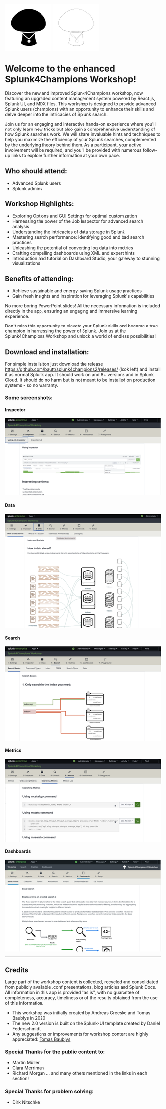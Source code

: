 ![](https://github.com/bautt/splunk4champions2/blob/main/src/package/appserver/static/images/champignon_schwarz_trans_150x150.png#gh-light-mode-only) ![](https://github.com/bautt/splunk4champions2/blob/main/src/package/appserver/static/images/champignon_weiss_trans_150x150.png#gh-dark-mode-only)

 # Welcome to the enhanced Splunk4Champions Workshop!
Discover the new and improved Splunk4Champions workshop, now featuring an upgraded content management system powered by React.js, Splunk UI, and MDX files. This workshop is designed to provide advanced Splunk users (champions) with an opportunity to enhance their skills and delve deeper into the intricacies of Splunk search.

Join us for an engaging and interactive hands-on experience where you'll not only learn new tricks but also gain a comprehensive understanding of how Splunk searches work. We will share invaluable hints and techniques to help you maximize the efficiency of your Splunk searches, complemented by the underlying theory behind them. As a participant, your active involvement will be required, and you'll be provided with numerous follow-up links to explore further information at your own pace.

## Who should attend:
- Advanced Splunk users
- Splunk admins

## Workshop Highlights:
- Exploring Options and GUI Settings for optimal customization
- Harnessing the power of the Job Inspector for advanced search analysis
- Understanding the intricacies of data storage in Splunk
- Mastering search performance: identifying good and bad search practices
- Unleashing the potential of converting log data into metrics
- Crafting compelling dashboards using XML and expert hints
- Introduction and tutorial on Dashboard Studio, your gateway to stunning visualizations

## Benefits of attending:
- Achieve sustainable and energy-saving Splunk usage practices
- Gain fresh insights and inspiration for leveraging Splunk's capabilities

No more boring PowerPoint slides! All the necessary information is included directly in the app, ensuring an engaging and immersive learning experience.

Don't miss this opportunity to elevate your Splunk skills and become a true champion in harnessing the power of Splunk. Join us at the Splunk4Champions Workshop and unlock a world of endless possibilities!

## Download and installation:
For simple installaiton just download the release https://github.com/bautt/splunk4champions2/releases/ (look left) and install it as normal Splunk app. It should work on and 8+ versions and in Splunk Cloud. It should do no harm but is not meant to be installed on production systems - so no warranty. 


### Some screenshots:

#### Inspector
![](https://github.com/bautt/splunk4champions2/blob/main/src/package/appserver/static/images/inspector.png)
#### Data
![](https://github.com/bautt/splunk4champions2/blob/main/src/package/appserver/static/images/data.png)
#### Search
![](https://github.com/bautt/splunk4champions2/blob/main/src/package/appserver/static/images/search.png)
#### Metrics
![](https://github.com/bautt/splunk4champions2/blob/main/src/package/appserver/static/images/metrics.png)
#### Dashboards
![](https://github.com/bautt/splunk4champions2/blob/main/src/package/appserver/static/images/Screenshot_base.png)

___
## Credits

Large part of the workshop content is collected, recycled and consolidated from publicly available .conf 
presentations, blog articles and Splunk Docs.  All information in this app is provided "as is", with no guarantee of completeness, accuracy, 
timeliness or of the results obtained from the use of this information.


* This workshop was initially created by Andreas Greeske</Link> and Tomas Baublys in 2020
* The new 2.0 version is built on the Splunk-UI template created by Daniel Federschmidt
* Any suggestions or improvements for workshop content are highly appreciated: [Tomas Baublys](mailto:tbaublys@splunk.com)


### Special Thanks for the public content to:
*  Martin Müller
*  Clara Merriman
*  Richard Morgan
...
and many others mentioned in the links in each section! 


### Special Thanks for problem solving: 
*  Dirk Nitschke
